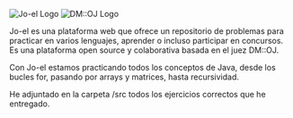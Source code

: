 ![Jo-el Logo](https://jo-el.es/static/icons/logo.svg)
![DM::OJ Logo](https://static.dmoj.ca/static/icons/logo.021be82ad4a6.svg)


Jo-el es una plataforma web que ofrece un repositorio de problemas para practicar en varios lenguajes, aprender o incluso participar en concursos. Es una plataforma open source y colaborativa basada en el juez DM::OJ.

Con Jo-el estamos practicando todos los conceptos de Java, desde los bucles for, pasando por arrays y matrices, hasta recursividad.

He adjuntado en la carpeta /src todos los ejercicios correctos que he entregado.
